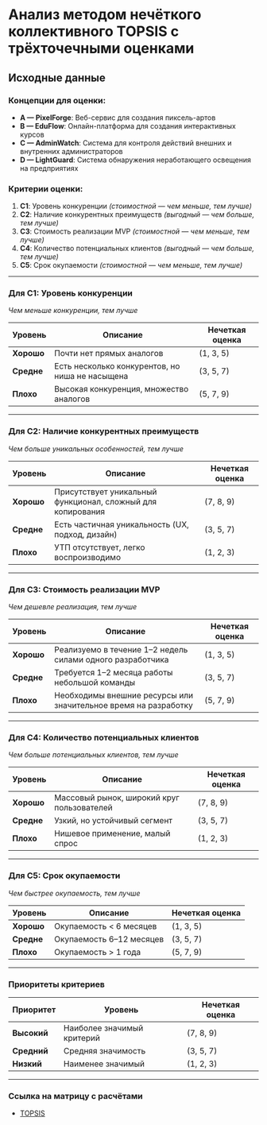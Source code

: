 # Анализ методом нечёткого коллективного TOPSIS с трёхточечными оценками

## Исходные данные

### Концепции для оценки:
- **A — PixelForge**: Веб-сервис для создания пиксель-артов  
- **B — EduFlow**: Онлайн-платформа для создания интерактивных курсов  
- **C — AdminWatch**: Система для контроля действий внешних и внутренних администраторов  
- **D — LightGuard**: Система обнаружения неработающего освещения на предприятиях  

### Критерии оценки:
1. **C1**: Уровень конкуренции *(стоимостной — чем меньше, тем лучше)*  
2. **C2**: Наличие конкурентных преимуществ *(выгодный — чем больше, тем лучше)*  
3. **C3**: Стоимость реализации MVP *(стоимостной — чем меньше, тем лучше)*  
4. **C4**: Количество потенциальных клиентов *(выгодный — чем больше, тем лучше)*  
5. **C5**: Срок окупаемости *(стоимостной — чем меньше, тем лучше)*  

---

### Для C1: Уровень конкуренции  
*Чем меньше конкуренции, тем лучше*

| Уровень | Описание | Нечеткая оценка |
|----------|-----------|-----------------|
| **Хорошо** | Почти нет прямых аналогов | (1, 3, 5) |
| **Средне** | Есть несколько конкурентов, но ниша не насыщена | (3, 5, 7) |
| **Плохо** | Высокая конкуренция, множество аналогов | (5, 7, 9) |

---

### Для C2: Наличие конкурентных преимуществ  
*Чем больше уникальных особенностей, тем лучше*

| Уровень | Описание | Нечеткая оценка |
|----------|-----------|-----------------|
| **Хорошо** | Присутствует уникальный функционал, сложный для копирования | (7, 8, 9) |
| **Средне** | Есть частичная уникальность (UX, подход, дизайн) | (3, 5, 7) |
| **Плохо** | УТП отсутствует, легко воспроизводимо | (1, 2, 3) |

---

### Для C3: Стоимость реализации MVP  
*Чем дешевле реализация, тем лучше*

| Уровень | Описание | Нечеткая оценка |
|----------|-----------|-----------------|
| **Хорошо** | Реализуемо в течение 1–2 недель силами одного разработчика | (1, 3, 5) |
| **Средне** | Требуется 1–2 месяца работы небольшой команды | (3, 5, 7) |
| **Плохо** | Необходимы внешние ресурсы или значительное время на разработку | (5, 7, 9) |

---

### Для C4: Количество потенциальных клиентов  
*Чем больше потенциальных клиентов, тем лучше*

| Уровень | Описание | Нечеткая оценка |
|----------|-----------|-----------------|
| **Хорошо** | Массовый рынок, широкий круг пользователей | (7, 8, 9) |
| **Средне** | Узкий, но устойчивый сегмент | (3, 5, 7) |
| **Плохо** | Нишевое применение, малый спрос | (1, 2, 3) |

---

### Для C5: Срок окупаемости  
*Чем быстрее окупаемость, тем лучше*

| Уровень | Описание | Нечеткая оценка |
|----------|-----------|-----------------|
| **Хорошо** | Окупаемость < 6 месяцев | (1, 3, 5) |
| **Средне** | Окупаемость 6–12 месяцев | (3, 5, 7) |
| **Плохо** | Окупаемость > 1 года | (5, 7, 9) |

---

### Приоритеты критериев

| Приоритет | Уровень | Нечеткая оценка |
|------------|----------|-----------------|
| **Высокий** | Наиболее значимый критерий | (7, 8, 9) |
| **Средний** | Средняя значимость | (3, 5, 7) |
| **Низкий** | Наименее значимый | (1, 2, 3) |

---

### Ссылка на матрицу с расчётами
* [TOPSIS](https://docs.google.com/spreadsheets/)
